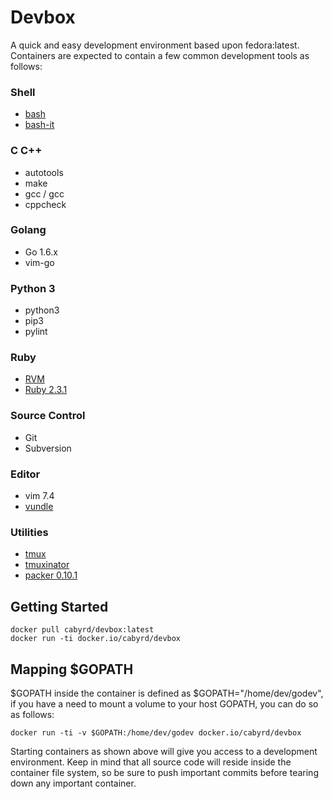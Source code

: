 # **Devbox**
A quick and easy development environment based upon fedora:latest.
Containers are expected to contain a few common development tools as follows:

### Shell 
* [bash](https://www.gnu.org/software/bash/)
* [bash-it](https://github.com/Bash-it/bash-it)

### C C++
* autotools
* make
* gcc / gcc
* cppcheck

### Golang
* Go 1.6.x
* vim-go

### Python 3
* python3
* pip3
* pylint

### Ruby 
* [RVM](https://rvm.io/)
* [Ruby 2.3.1](https://www.ruby-lang.org/en/downloads/)

### Source Control
* Git 
* Subversion

###  Editor
* vim 7.4
* [vundle](https://github.com/VundleVim/Vundle.vim)

### Utilities 
* [tmux](https://tmux.github.io/)
* [tmuxinator](https://github.com/tmuxinator/tmuxinator)
* [packer 0.10.1](https://www.packer.io/)
  
## **Getting Started**
```
docker pull cabyrd/devbox:latest
docker run -ti docker.io/cabyrd/devbox
```

## Mapping $GOPATH
$GOPATH inside the container is defined as $GOPATH="/home/dev/godev",
if you have a need to mount a volume to your host GOPATH, you can do so 
as follows:

```
docker run -ti -v $GOPATH:/home/dev/godev docker.io/cabyrd/devbox
```


Starting containers as shown above will give you access to a 
development environment.  Keep in mind that all source code
will reside inside the container file system, so be sure to 
push important commits before tearing down any important 
container.
